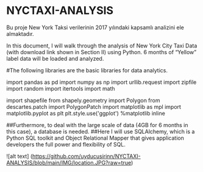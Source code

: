 # NYCTAXI-ANALYSIS
Bu proje New York Taksi verilerinin 2017 yılındaki kapsamlı analizini ele almaktadır.


In this document, I will walk through the analysis of New York City Taxi Data (with download link shown in Section II) using Python. 6 months of “Yellow” label data will be loaded and analyzed.


#The following libraries are the basic libraries for data analytics.

import pandas as pd
import numpy as np
import urllib.request
import zipfile
import random
import itertools
import math

import shapefile
from shapely.geometry import Polygon
from descartes.patch import PolygonPatch
import matplotlib as mpl
import matplotlib.pyplot as plt
plt.style.use('ggplot')
%matplotlib inline

##Furthermore, to deal with the large scale of data (4GB for 6 months in this case), a database is needed. 
##Here I will use SQLAlchemy, which is a Python SQL toolkit and Object Relational Mapper that gives application developers the full power and flexibility of SQL.


![alt text] (https://github.com/uyducusirinn/NYCTAXI-ANALYSIS/blob/main/IMG/location.JPG?raw=true)




